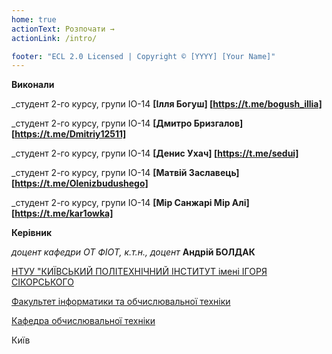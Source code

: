 ```yaml
---
home: true
actionText: Розпочати →
actionLink: /intro/

footer: "ECL 2.0 Licensed | Copyright © [YYYY] [Your Name]"
---
```



**Виконали** 

_студент 2-го курсу, групи ІО-14<span padding-right:5em></span> **[Ілля Богуш] [https://t.me/bogush_illia]**

_студент 2-го курсу, групи ІО-14<span padding-right:5em></span> **[Дмитро Бризгалов] [https://t.me/Dmitriy12511]**

_студент 2-го курсу, групи ІО-14<span padding-right:5em></span> **[Денис Ухач] [https://t.me/sedui]**

_студент 2-го курсу, групи ІО-14<span padding-right:5em></span> **[Матвій Заславець] [https://t.me/Olenizbudushego]**

_студент 2-го курсу, групи ІО-14<span padding-right:5em></span> **[Мір Санжарі Мір Алі] [https://t.me/kar1owka]**


**Керівник**

*доцент кафедри ОТ ФІОТ, к.т.н., доцент*<span padding-right:5em></span> **Андрій БОЛДАК** 

[НТУУ "КИЇВСЬКИЙ ПОЛІТЕХНІЧНИЙ ІНСТИТУТ імені ІГОРЯ СІКОРСЬКОГО](https://kpi.ua/)

[Факультет інформатики та обчислювальної техніки](https://fiot.kpi.ua/)

[Кафедра обчислювальної техніки](https://comsys.kpi.ua/)

Київ
